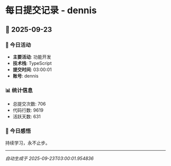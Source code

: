 # 每日提交记录 - dennis

## 📅 2025-09-23

### 🎯 今日活动
- **主要活动**: 功能开发
- **技术栈**: TypeScript
- **提交时间**: 03:00:01
- **账号**: dennis

### 📊 统计信息
- 总提交次数: 706
- 代码行数: 9619
- 活跃天数: 631

### 💭 今日感悟
持续学习，永不止步。

---
*自动生成于 2025-09-23T03:00:01.954836*
